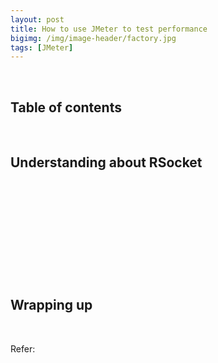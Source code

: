 ```yaml
---
layout: post
title: How to use JMeter to test performance
bigimg: /img/image-header/factory.jpg
tags: [JMeter]
---
```




<br>

## Table of contents





<br>

## Understanding about RSocket 






<br>

## 





<br>

## 





<br>

## 






<br>

## Wrapping up






<br>

Refer:


